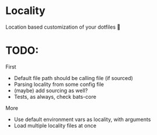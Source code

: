 # Locality

Location based customization of your dotfiles :volcano: 


# TODO: 

First
- Default file path should be calling file (if sourced)
- Parsing locality from some config file
- (maybe) add sourcing as well?
- Tests, as always, check bats-core

More
- Use default environment vars as locality, with arguments
- Load multiple locality files at once

